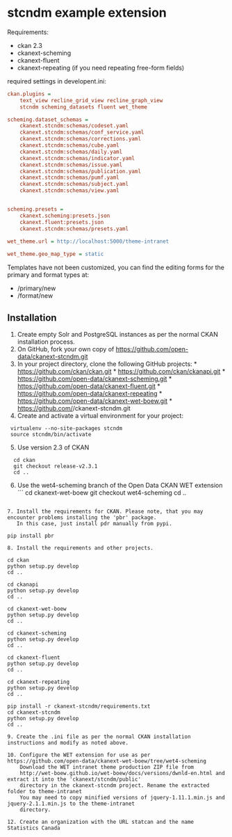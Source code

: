 # stcndm example extension

Requirements:
* ckan 2.3
* ckanext-scheming
* ckanext-fluent
* ckanext-repeating (if you need repeating free-form fields)

required settings in developent.ini:
```ini
ckan.plugins =
    text_view recline_grid_view recline_graph_view
    stcndm scheming_datasets fluent wet_theme

scheming.dataset_schemas =
    ckanext.stcndm:schemas/codeset.yaml
    ckanext.stcndm:schemas/conf_service.yaml
    ckanext.stcndm:schemas/corrections.yaml
    ckanext.stcndm:schemas/cube.yaml
    ckanext.stcndm:schemas/daily.yaml
    ckanext.stcndm:schemas/indicator.yaml
    ckanext.stcndm:schemas/issue.yaml
    ckanext.stcndm:schemas/publication.yaml
    ckanext.stcndm:schemas/pumf.yaml
    ckanext.stcndm:schemas/subject.yaml
    ckanext.stcndm:schemas/view.yaml


scheming.presets =
    ckanext.scheming:presets.json
    ckanext.fluent:presets.json
    ckanext.stcndm:schemas/presets.yaml
    
wet_theme.url = http://localhost:5000/theme-intranet

wet_theme.geo_map_type = static
```

Templates have not been customized, you can find the editing forms
for the primary and format types at:
* /primary/new
* /format/new


## Installation

  1. Create empty Solr and PostgreSQL instances as per the normal CKAN installation process.
  2. On GitHub, fork your own copy of https://github.com/open-data/ckanext-stcndm.git
  3. In your project directory, clone the following GitHub projects:
    *  https://github.com/ckan/ckan.git
    *  https://github.com/ckan/ckanapi.git
    *  https://github.com/open-data/ckanext-scheming.git
    *  https://github.com/open-data/ckanext-fluent.git
    *  https://github.com/open-data/ckanext-repeating
    *  https://github.com/open-data/ckanext-wet-boew.git
    *  https://github.com/<your fork>/ckanext-stcndm.git
  4. Create and activate a virtual environment for your project:
  ```
   virtualenv --no-site-packages stcndm
   source stcndm/bin/activate
  ```
  5. Use version 2.3 of CKAN
  ```
    cd ckan
    git checkout release-v2.3.1
    cd ..
  ```
  
  6. Use the wet4-scheming branch of the Open Data CKAN WET extension
    ```
    cd ckanext-wet-boew
    git checkout wet4-scheming
    cd ..
  ```
  
  7. Install the requirements for CKAN. Please note, that you may encounter problems installing the 'pbr' package.
     In this case, just install pdr manually from pypi.
  ```
    pip install pbr
  ```     
  8. Install the requirements and other projects.
  
  ```
    
    cd ckan
    python setup.py develop
    cd ..
    
    cd ckanapi
    python setup.py develop
    cd ..
    
    cd ckanext-wet-boew
    python setup.py develop
    cd ..
    
    cd ckanext-scheming
    python setup.py develop
    cd ..
    
    cd ckanext-fluent
    python setup.py develop
    cd ..
    
    cd ckanext-repeating
    python setup.py develop
    cd ..
    
    pip install -r ckanext-stcndm/requirements.txt
    cd ckanext-stcndm
    python setup.py develop
    cd ..
  ``` 
  9. Create the .ini file as per the normal CKAN installation instructions and modify as noted above.
  
  10. Configure the WET extension for use as per https://github.com/open-data/ckanext-wet-boew/tree/wet4-scheming
      Download the WET intranet theme production ZIP file from 
      http://wet-boew.github.io/wet-boew/docs/versions/dwnld-en.html and extract it into the 'ckanext/stcndm/public'
      directory in the ckanext-stcndm project. Rename the extracted folder to theme-intranet
      You may need to copy minified versions of jquery-1.11.1.min.js and jquery-2.1.1.min.js to the theme-intranet
      directory.
  
  12. Create an organization with the URL statcan and the name Statistics Canada

    